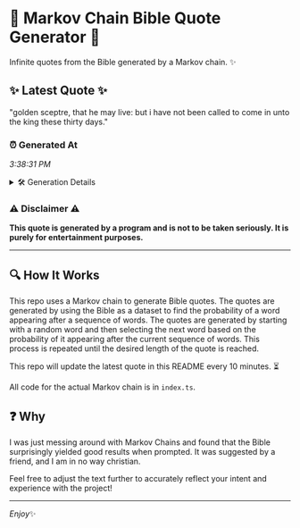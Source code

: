 # 📖 Markov Chain Bible Quote Generator 📖

Infinite quotes from the Bible generated by a Markov chain. ✨

## ✨ Latest Quote ✨
"golden sceptre, that he may live: but i have not been called to come in unto the king these thirty days."

### ⏰ Generated At
*3:38:31 PM*

<details>
    <summary>🛠️ Generation Details</summary>
    <p>
        <strong>🌱 Seed:</strong> golden<br>
        <strong>🔄 Iterations:</strong> 20<br>
        <strong>📜 Context History:</strong><br>[ golden ]: sceptre,<br>[ golden, sceptre, ]: that<br>[ golden, sceptre,, that ]: he<br>[ golden, sceptre,, that, he ]: may<br>[ golden, sceptre,, that, he, may ]: live:<br>[ golden, sceptre,, that, he, may, live: ]: but<br>[ sceptre,, that, he, may, live:, but ]: i<br>[ that, he, may, live:, but, i ]: have<br>[ he, may, live:, but, i, have ]: not<br>[ may, live:, but, i, have, not ]: been<br>[ live:, but, i, have, not, been ]: called<br>[ but, i, have, not, been, called ]: to<br>[ i, have, not, been, called, to ]: come<br>[ have, not, been, called, to, come ]: in<br>[ not, been, called, to, come, in ]: unto<br>[ been, called, to, come, in, unto ]: the<br>[ called, to, come, in, unto, the ]: king<br>[ to, come, in, unto, the, king ]: these<br>[ come, in, unto, the, king, these ]: thirty<br>[ in, unto, the, king, these, thirty ]: days.<br>
    </p>
</details>

### ⚠️ Disclaimer ⚠️
**This quote is generated by a program and is not to be taken seriously. It is purely for entertainment purposes.**

---

## 🔍 How It Works

This repo uses a Markov chain to generate Bible quotes. The quotes are generated by using the Bible as a dataset to find the probability of a word appearing after a sequence of words. The quotes are generated by starting with a random word and then selecting the next word based on the probability of it appearing after the current sequence of words. This process is repeated until the desired length of the quote is reached.

This repo will update the latest quote in this README every 10 minutes. ⏳

All code for the actual Markov chain is in `index.ts`.

## ❓ Why

I was just messing around with Markov Chains and found that the Bible surprisingly yielded good results when prompted. 
It was suggested by a friend, and I am in no way christian.

Feel free to adjust the text further to accurately reflect your intent and experience with the project!

---

*Enjoy*✨
